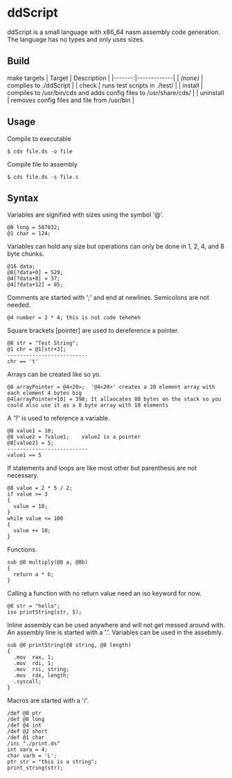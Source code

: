 # ddScript
ddScript is a small language with x86_64 nasm assembly code generation. The language has no types and only uses sizes.

## Build
make targets
| Target | Description |
|-------:|-------------|
| _(none)_ | complies to ./ddScript |
| check | runs test scripts in ./test/ |
| install | compiles to /usr/bin/cds and adds config files to /usr/share/cds/ |
| uninstall | removes config files and file from /usr/bin |

## Usage
Compile to executable
```
$ cds file.ds -o file
```
Compile file to assembly
```
$ cds file.ds -s file.s
```

## Syntax
Variables are signified with sizes using the symbol '@'.
```
@8 long = 587832;
@1 char = 124;
```

Variables can hold any size but operations can only be done in 1, 2, 4, and 8 byte chunks.
```
@16 data;
@8[?data+0] = 529;
@4[?data+8] = 37;
@4[?data+12] = 85;
```

Comments are started with ';' and end at newlines. Semicolons are not needed.
```
@4 number = 2 * 4; this is not code teheheh
```

Square brackets \[pointer\] are used to dereference a pointer.
```
@8 str = "Test String";
@1 chr = @1[str+3];
--------------------------
chr == 't'
```

Arrays can be created like so yo.
```
@8 arrayPointer = @4<20>;  '@4<20>' creates a 20 element array with each element 4 bytes big
@4[arrayPointer+10] = 398; It allaocates 80 bytes on the stack so you could also use it as a 8 byte array with 10 elements
```

A '?' is used to reference a variable.
```
@8 value1 = 10;
@8 value2 = ?value1;    value2 is a pointer
@8[value2] = 5;
--------------------------
value1 == 5
```

If statements and loops are like most other but parenthesis are not necessary.
```
@8 value = 2 * 5 / 2;
if value >= 3
{
  value = 10;
}
while value <= 100
{
  value += 10;
}
```

Functions.
```
sub @8 multiply(@8 a, @8b)
{
  return a * b;
}
```

Calling a function with no return value need an iso keyword for now.
```
@8 str = "hello";
iso printString(str, 5);
```

Inline assembly can be used anywhere and will not get messed around with. An assembly line is started with a '.'. Variables can be used in the assebmly.
```
sub @8 printString(@8 string, @8 length)
{
  .mov  rax, 1;
  .mov  rdi, 1;
  .mov  rsi, string;
  .mov  rdx, length;
  .syscall;
}
```

Macros are started with a '/'.
```
/def @8 ptr
/def @8 long
/def @4 int
/def @2 short
/def @1 char
/inc "./print.ds"
int vara = 4;
char varb = 'L';
ptr str = "this is a string";
print_string(str);
```
